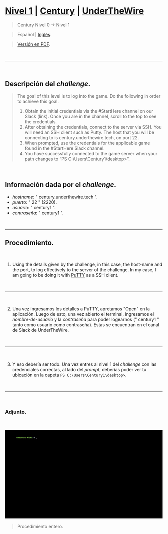 
# [Nivel 1](https://underthewire.tech/century) | [Century](https://underthewire.tech/century) | [UnderTheWire](https://underthewire.tech/)
> Century Nivel 0 → Nivel 1

> Español | [Inglés](https://github.com/frandausmeier/CTF_Write-Ups/blob/main/UnderTheWire/Century/Level_0/nivel-0_bandit_overthewire_esp.md).

> [Versión en PDF](https://drive.google.com/file/d/1W_3ptIVw4lfbCBa0bthvd6NzMW5QUeuZ/view?usp=drive_link).

<br>

---

<br>

## Descripción del _challenge_.
> The goal of this level is to log into the game. Do the following in order to achieve this goal.
> 1. Obtain the initial credentials via the #StartHere channel on our Slack (link). Once you are in the channel, scroll to the top to see the credentials.
> 2. After obtaining the credentials, connect to the server via SSH. You will need an SSH client such as Putty. The host that you will be connecting to is century.underthewire.tech, on port 22.
> 3. When prompted, use the credentials for the applicable game found in the #StartHere Slack channel.
> 4. You have successfully connected to the game server when your path changes to “PS C:\Users\Century1\desktop>”.

<br>

## Información dada por el _challenge_.
- _hostname_: " century.underthewire.tech ".
- _puerto_: " 22 " (2220).
- _usuario_: " century1 ".
- _contraseña_: " century1 ".

<br>

---

## Procedimiento.

<br>

1. Using the details given by the challenge, in this case, the host-name and the port, to log effectively to the server of the challenge. In my case, I am going to be doing it with [PuTTY](https://www.putty.org/) as a SSH client.

<br>

---

<br>

2. Una vez ingresamos los detalles a PuTTY, apretamos "Open" en la aplicación. Luego de esto, una vez abierto el terminal, ingresamos el _nombre-de-usuario_ y la _contraseña_ para poder logearnos (" century1 " tanto como usuario como contraseña). Estas se encuentran en el canal de Slack de UnderTheWire.

<br>

---

<br>

3. Y eso debería ser todo. Una vez entres al nivel 1 del _challenge_ con las credenciales correctas, al lado del _prompt_, deberías poder ver tu ubicación en la capeta ``` PS C:\Users\Century1\desktop> ```. 

<br>

---

<br>

### Adjunto.

<br>

<p align="center">
  <img src="./attachments/level-0_century_underthewire.gif"/>
</p>

> Procedimiento entero.

<br>

